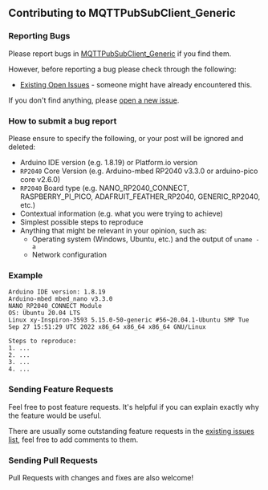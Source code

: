 ## Contributing to MQTTPubSubClient_Generic

### Reporting Bugs

Please report bugs in [MQTTPubSubClient_Generic](https://github.com/khoih-prog/MQTTPubSubClient_Generic/issues/new) if you find them.

However, before reporting a bug please check through the following:

* [Existing Open Issues](https://github.com/khoih-prog/MQTTPubSubClient_Generic/issues) - someone might have already encountered this.

If you don't find anything, please [open a new issue](https://github.com/khoih-prog/MQTTPubSubClient_Generic/issues/new).

### How to submit a bug report

Please ensure to specify the following, or your post will be ignored and deleted:

* Arduino IDE version (e.g. 1.8.19) or Platform.io version
* `RP2040` Core Version (e.g. Arduino-mbed RP2040 v3.3.0 or arduino-pico core v2.6.0)
* `RP2040` Board type (e.g. NANO_RP2040_CONNECT, RASPBERRY_PI_PICO, ADAFRUIT_FEATHER_RP2040, GENERIC_RP2040, etc.)
* Contextual information (e.g. what you were trying to achieve)
* Simplest possible steps to reproduce
* Anything that might be relevant in your opinion, such as:
  * Operating system (Windows, Ubuntu, etc.) and the output of `uname -a`
  * Network configuration


### Example

```
Arduino IDE version: 1.8.19
Arduino-mbed mbed_nano v3.3.0
NANO_RP2040_CONNECT Module
OS: Ubuntu 20.04 LTS
Linux xy-Inspiron-3593 5.15.0-50-generic #56~20.04.1-Ubuntu SMP Tue Sep 27 15:51:29 UTC 2022 x86_64 x86_64 x86_64 GNU/Linux

Steps to reproduce:
1. ...
2. ...
3. ...
4. ...
```

### Sending Feature Requests

Feel free to post feature requests. It's helpful if you can explain exactly why the feature would be useful.

There are usually some outstanding feature requests in the [existing issues list](https://github.com/khoih-prog/MQTTPubSubClient_Generic/issues?q=is%3Aopen+is%3Aissue+label%3Aenhancement), feel free to add comments to them.

### Sending Pull Requests

Pull Requests with changes and fixes are also welcome!

